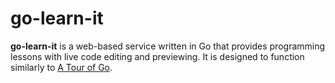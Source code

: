 # go-learn-it
**go-learn-it** is a web-based service written in Go that provides programming lessons with live code editing and previewing. It is designed to function similarly to [A Tour of Go](https://tour.golang.org/welcome/1).
